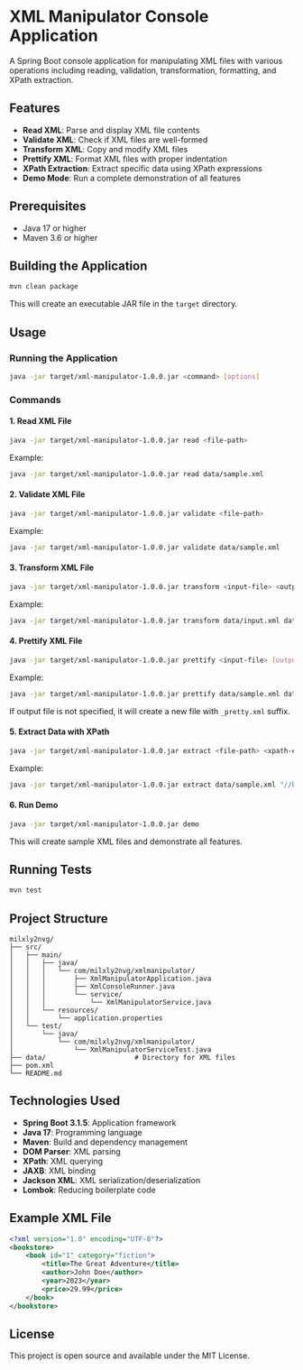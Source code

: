 # XML Manipulator Console Application

A Spring Boot console application for manipulating XML files with various operations including reading, validation, transformation, formatting, and XPath extraction.

## Features

- **Read XML**: Parse and display XML file contents
- **Validate XML**: Check if XML files are well-formed
- **Transform XML**: Copy and modify XML files
- **Prettify XML**: Format XML files with proper indentation
- **XPath Extraction**: Extract specific data using XPath expressions
- **Demo Mode**: Run a complete demonstration of all features

## Prerequisites

- Java 17 or higher
- Maven 3.6 or higher

## Building the Application

```bash
mvn clean package
```

This will create an executable JAR file in the `target` directory.

## Usage

### Running the Application

```bash
java -jar target/xml-manipulator-1.0.0.jar <command> [options]
```

### Commands

#### 1. Read XML File
```bash
java -jar target/xml-manipulator-1.0.0.jar read <file-path>
```
Example:
```bash
java -jar target/xml-manipulator-1.0.0.jar read data/sample.xml
```

#### 2. Validate XML File
```bash
java -jar target/xml-manipulator-1.0.0.jar validate <file-path>
```
Example:
```bash
java -jar target/xml-manipulator-1.0.0.jar validate data/sample.xml
```

#### 3. Transform XML File
```bash
java -jar target/xml-manipulator-1.0.0.jar transform <input-file> <output-file>
```
Example:
```bash
java -jar target/xml-manipulator-1.0.0.jar transform data/input.xml data/output.xml
```

#### 4. Prettify XML File
```bash
java -jar target/xml-manipulator-1.0.0.jar prettify <input-file> [output-file]
```
Example:
```bash
java -jar target/xml-manipulator-1.0.0.jar prettify data/sample.xml data/formatted.xml
```

If output file is not specified, it will create a new file with `_pretty.xml` suffix.

#### 5. Extract Data with XPath
```bash
java -jar target/xml-manipulator-1.0.0.jar extract <file-path> <xpath-expression>
```
Example:
```bash
java -jar target/xml-manipulator-1.0.0.jar extract data/sample.xml "//book[@id='1']"
```

#### 6. Run Demo
```bash
java -jar target/xml-manipulator-1.0.0.jar demo
```

This will create sample XML files and demonstrate all features.

## Running Tests

```bash
mvn test
```

## Project Structure

```
milxly2nvg/
├── src/
│   ├── main/
│   │   ├── java/
│   │   │   └── com/milxly2nvg/xmlmanipulator/
│   │   │       ├── XmlManipulatorApplication.java
│   │   │       ├── XmlConsoleRunner.java
│   │   │       └── service/
│   │   │           └── XmlManipulatorService.java
│   │   └── resources/
│   │       └── application.properties
│   └── test/
│       └── java/
│           └── com/milxly2nvg/xmlmanipulator/
│               └── XmlManipulatorServiceTest.java
├── data/                      # Directory for XML files
├── pom.xml
└── README.md
```

## Technologies Used

- **Spring Boot 3.1.5**: Application framework
- **Java 17**: Programming language
- **Maven**: Build and dependency management
- **DOM Parser**: XML parsing
- **XPath**: XML querying
- **JAXB**: XML binding
- **Jackson XML**: XML serialization/deserialization
- **Lombok**: Reducing boilerplate code

## Example XML File

```xml
<?xml version="1.0" encoding="UTF-8"?>
<bookstore>
    <book id="1" category="fiction">
        <title>The Great Adventure</title>
        <author>John Doe</author>
        <year>2023</year>
        <price>29.99</price>
    </book>
</bookstore>
```

## License

This project is open source and available under the MIT License.